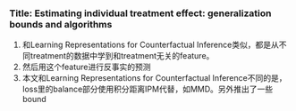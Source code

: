 ### Title: Estimating individual treatment effect: generalization bounds and algorithms
1. 和Learning Representations for Counterfactual Inference类似，都是从不同treatment的数据中学到和treatment无关的feature。
2. 然后用这个feature进行反事实的预测
3. 本文和Learning Representations for Counterfactual Inference不同的是，loss里的balance部分使用积分距离IPM代替，如MMD。另外推出了一些bound

 